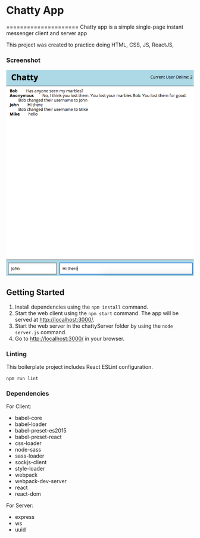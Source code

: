 # Chatty App
=====================
Chatty app is a simple single-page instant messenger client and server app

This project was created to practice doing HTML, CSS, JS, ReactJS, 

### Screenshot
!["An example screenshot of this chatty app"](https://github.com/wingkeileung/ChattyApp/blob/master/docs/ScreenShot1.png)


## Getting Started
1. Install dependencies using the `npm install` command.
2. Start the web client using the `npm start` command. The app will be served at <http://localhost:3000/>.
3. Start the web server in the chattyServer folder by using the `node server.js` command.
4. Go to <http://localhost:3000/> in your browser.

### Linting

This boilerplate project includes React ESLint configuration.

```
npm run lint
```

### Dependencies

For Client:
* babel-core
* babel-loader
* babel-preset-es2015
* babel-preset-react
* css-loader
* node-sass
* sass-loader
* sockjs-client
* style-loader
* webpack
* webpack-dev-server
* react
* react-dom

For Server:
* express
* ws
* uuid
